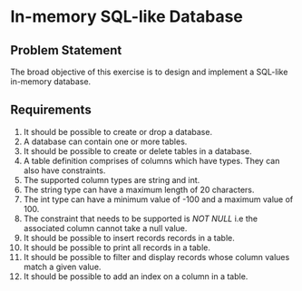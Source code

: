 # In-memory SQL-like Database

## Problem Statement
The broad objective of this exercise is to design and implement a SQL-like in-memory database.

## Requirements
1. It should be possible to create or drop a database.
2. A database can contain one or more tables.
3. It should be possible to create or delete tables in a database.
4. A table definition comprises of columns which have types. They can also have constraints.
5. The supported column types are string and int.
6. The string type can have a maximum length of 20 characters.
7. The int type can have a minimum value of -100 and a maximum value of 100.
8. The constraint that needs to be supported is *NOT NULL* i.e the associated column cannot take a null value.
9. It should be possible to insert records records in a table.
10. It should be possible to print all records in a table.
11. It should be possible to filter and display records whose column values match a given value.
12. It should be possible to add an index on a column in a table. 

 